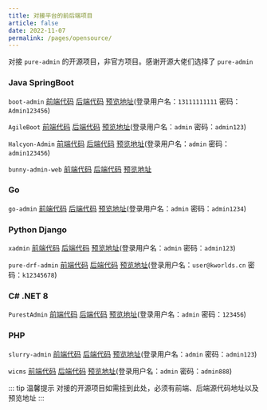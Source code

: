 ```yaml
---
title: 对接平台的前后端项目
article: false
date: 2022-11-07
permalink: /pages/opensource/
---
```


对接 `pure-admin` 的开源项目，非官方项目。感谢开源大佬们选择了 `pure-admin`

### Java SpringBoot

`boot-admin` [前端代码](https://github.com/hb0730/boot-admin-ui) [后端代码](https://github.com/hb0730/boot-admin) [预览地址](https://boot-admin.hb0730.com)(登录用户名：`13111111111` 密码：`Admin123456`)

`AgileBoot` [前端代码](https://github.com/valarchie/AgileBoot-Front-End) [后端代码](https://github.com/valarchie/AgileBoot-Back-End) [预览地址](http://www.agileboot.cc)(登录用户名：`admin` 密码：`admin123`)

`Halcyon-Admin` [前端代码](https://github.com/hhfb8848/halcyon-admin-ui) [后端代码](https://github.com/hhfb8848/halcyon-springboot) [预览地址](http://36.111.172.53:8848)(登录用户名：`admin` 密码：`admin123456`)

`bunny-admin-web` [前端代码](https://gitee.com/BunnyBoss/bunny-admin-web) [后端代码](https://gitee.com/BunnyBoss/bunny-admin-server) [预览地址](http://bunny-web.site/)

### Go

`go-admin` [前端代码](https://github.com/anerg2046/go-admin-front) [后端代码](https://github.com/anerg2046/go-admin-server) [预览地址](https://admin.fabraze.com/)(登录用户名：`admin` 密码：`admin1234`)

### Python Django

`xadmin` [前端代码](https://github.com/nineaiyu/xadmin-client) [后端代码](https://github.com/nineaiyu/xadmin-server) [预览地址](https://xadmin.dvcloud.xin/)(登录用户名：`admin` 密码：`admin123`)

`pure-drf-admin` [前端代码](https://github.com/immrk/pure-drf-admin) [后端代码](https://github.com/immrk/pure-drf-admin-backend) [预览地址](https://puredrf.kworlds.cn/#/login)(登录用户名：`user@kworlds.cn` 密码：`k12345678`)

### C# .NET 8

`PurestAdmin` [前端代码](https://gitee.com/dymproject/purest-admin/tree/main/client-vue) [后端代码](https://gitee.com/dymproject/purest-admin/tree/main/api) [预览地址](http://www.purestadmin.com)(登录用户名：`admin` 密码：`123456`)

### PHP

`slurry-admin` [前端代码](https://github.com/dotreen/slurry-admin-web) [后端代码](https://github.com/dotreen/slurry-admin-api) [预览地址](http://slurry-admin.dotreen.com/#/login)(登录用户名：`admin` 密码：`admin123`)

`wicms` [前端代码](https://gitee.com/hljcc/wicms-client) [后端代码](https://gitee.com/hljcc/wicms-server) [预览地址](http://web.wicms.cn/)(登录用户名：`admin` 密码：`admin888`)

::: tip 温馨提示
对接的开源项目如需挂到此处，必须有前端、后端源代码地址以及预览地址
:::
